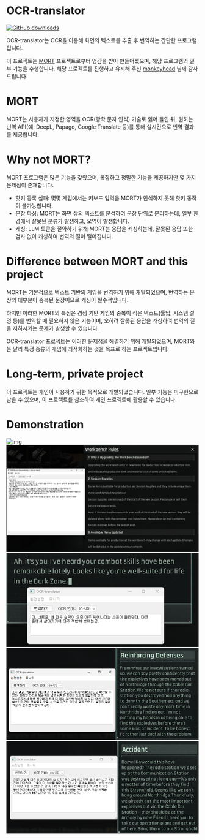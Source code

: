 # OCR-translator
[![GitHub downloads](https://img.shields.io/github/downloads/amature0000/OCR-translate/total.svg?logo=github)](https://github.com/amature0000/OCR-translate/releases)

OCR-translator는 OCR을 이용해 화면의 텍스트를 추출 후 번역하는 간단한 프로그램입니다.

이 프로젝트는 [MORT](https://github.com/killkimno/MORT) 프로젝트로부터 영감을 받아 만들어졌으며, 해당 프로그램의 일부 기능을 수행합니다. 해당 프로젝트를 진행하고 유지해 주신 [monkeyhead](https://github.com/killkimno) 님께 감사드립니다.

# MORT
MORT는 사용자가 지정한 영역을 OCR(광학 문자 인식) 기술로 읽어 들인 뒤, 원하는 번역 API(예: DeepL, Papago, Google Translate 등)를 통해 실시간으로 번역 결과를 제공합니다.

# Why not MORT?
MORT 프로그램은 많은 기능을 갖췄으며, 복잡하고 정밀한 기능을 제공하지만 몇 가지 문제점이 존재합니다.
* 핫키 등록 실패: 몇몇 게임에서는 키보드 입력을 MORT가 인식하지 못해 핫키 동작이 불가능합니다.
* 문장 파싱: MORT는 화면 상의 텍스트를 분석하여 문장 단위로 분리하는데, 일부 환경에서 잘못된 분류가 발생하고, 오역이 발생합니다.
* 캐싱: LLM 토큰을 절약하기 위해 MORT는 응답을 캐싱하는데, 잘못된 응답 또한 검사 없이 캐싱하여 번역의 질이 떨어집니다.

# Difference between MORT and this project
MORT는 기본적으로 텍스트 기반의 게임을 번역하기 위해 개발되었으며, 번역하는 문장의 대부분이 중복된 문장이므로 캐싱이 필수적입니다.

하지만 이러한 MORT의 특징은 경쟁 기반 게임의 중복이 적은 텍스트(툴팁, 시스템 설명 등)를 번역할 때 필요하지 않은 기능이며, 오히려 잘못된 응답을 캐싱하여 번역의 질을 저하시키는 문제가 발생할 수 있습니다.

OCR-translator 프로젝트는 이러한 문제점을 해결하기 위해 개발되었으며, MORT와는 달리 특정 종류의 게임에 최적화하는 것을 목표로 하는 프로젝트입니다.
 
# Long-term, private project
이 프로젝트는 개인이 사용하기 위한 목적으로 개발되었습니다. 일부 기능은 미구현으로 남을 수 있으며, 이 프로젝트를 참조하여 개인 프로젝트에 활용할 수 있습니다.

# Demonstration
![img](assets/Animation2.webp)
![img](assets/img1.png)
![img](assets/img5.png)
![img](assets/img2.png)
![img](assets/img3.png)
